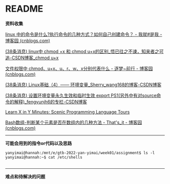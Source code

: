 # README #

**资料收集**

[linux 中的命令是什么?执行命令的几种方式？如何自己创建命令？ - 我就#是我 - 博客园 (cnblogs.com)](https://www.cnblogs.com/github-cn/p/11258167.html)

[(38条消息) linux中 chmod +x 和 chmod u+x的区别_悟已往之不谏，知来者之可追-CSDN博客_chmod u+x](https://blog.csdn.net/uniquewonderq/article/details/50774484)

[文件权限中 chmod、u+x、u、r、w、x分别代表什么 - 逐梦~前行 - 博客园 (cnblogs.com)](https://www.cnblogs.com/du-jun/p/11550968.html)

[(38条消息) Linux基础（4）—— 环境变量_Sherry_wang168的博客-CSDN博客](https://blog.csdn.net/weixin_45926367/article/details/104655734)

[(38条消息) 设置环境变量永久生效和临时生效 export PS1(另外中有对source命令的解释)_fengyunjh6的专栏-CSDN博客](https://blog.csdn.net/fengyunjh6/article/details/38556203?spm=1001.2101.3001.6650.2&utm_medium=distribute.pc_relevant.none-task-blog-2~default~BlogCommendFromBaidu~default-2.no_search_link&depth_1-utm_source=distribute.pc_relevant.none-task-blog-2~default~BlogCommendFromBaidu~default-2.no_search_link)

[Learn X in Y Minutes: Scenic Programming Language Tours](https://learnxinyminutes.com/docs/bash/)

[Bash数组-判断某个元素是否在数组内的几种方法 - That's_it - 博客园 (cnblogs.com)](https://www.cnblogs.com/thatsit/p/bash-shu-zupan-duan-mou-ge-yuan-su-shi-fou-zai-shu.html)



***

**可能会用到的指令or代码以及思路**

```
yanyimai@hannah:/mnt/e/gtb-2022-yan-yimai/week01/assignment$ ls -l
yanyimai@hannah:~$ cat /etc/shells

```

```

```











***



**难点和待解决的问题**











